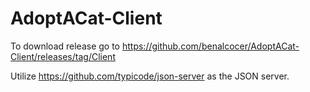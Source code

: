# AdoptACat-Client

To download release go to https://github.com/benalcocer/AdoptACat-Client/releases/tag/Client

Utilize https://github.com/typicode/json-server as the JSON server.